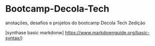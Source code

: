 # Bootcamp-Decola-Tech
anotações, desafios e projetos do bootcamp Decola Tech 2edição

[synthase basic markdonw] https://www.markdownguide.org/basic-syntax/)

